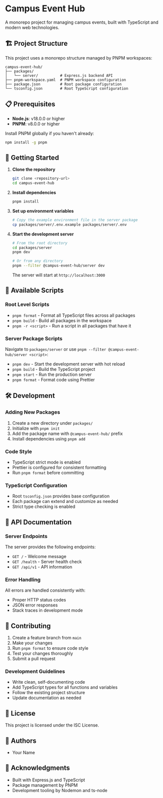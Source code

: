 # Campus Event Hub

A monorepo project for managing campus events, built with TypeScript and modern web technologies.

## 🏗️ Project Structure

This project uses a monorepo structure managed by PNPM workspaces:

```
campus-event-hub/
├── packages/
│   └── server/          # Express.js backend API
├── pnpm-workspace.yaml  # PNPM workspace configuration
├── package.json         # Root package configuration
└── tsconfig.json        # Root TypeScript configuration
```

## 📋 Prerequisites

- **Node.js**: v18.0.0 or higher
- **PNPM**: v8.0.0 or higher

Install PNPM globally if you haven't already:
```bash
npm install -g pnpm
```

## 🚀 Getting Started

1. **Clone the repository**
   ```bash
   git clone <repository-url>
   cd campus-event-hub
   ```

2. **Install dependencies**
   ```bash
   pnpm install
   ```

3. **Set up environment variables**
   ```bash
   # Copy the example environment file in the server package
   cp packages/server/.env.example packages/server/.env
   ```

4. **Start the development server**
   ```bash
   # From the root directory
   cd packages/server
   pnpm dev
   
   # Or from any directory
   pnpm --filter @campus-event-hub/server dev
   ```

   The server will start at `http://localhost:3000`

## 📜 Available Scripts

### Root Level Scripts

- `pnpm format` - Format all TypeScript files across all packages
- `pnpm build` - Build all packages in the workspace
- `pnpm -r <script>` - Run a script in all packages that have it

### Server Package Scripts

Navigate to `packages/server` or use `pnpm --filter @campus-event-hub/server <script>`:

- `pnpm dev` - Start the development server with hot reload
- `pnpm build` - Build the TypeScript project
- `pnpm start` - Run the production server
- `pnpm format` - Format code using Prettier

## 🛠️ Development

### Adding New Packages

1. Create a new directory under `packages/`
2. Initialize with `pnpm init`
3. Add the package name with `@campus-event-hub/` prefix
4. Install dependencies using `pnpm add`

### Code Style

- TypeScript strict mode is enabled
- Prettier is configured for consistent formatting
- Run `pnpm format` before committing

### TypeScript Configuration

- Root `tsconfig.json` provides base configuration
- Each package can extend and customize as needed
- Strict type checking is enabled

## 🔌 API Documentation

### Server Endpoints

The server provides the following endpoints:

- `GET /` - Welcome message
- `GET /health` - Server health check
- `GET /api/v1` - API information

### Error Handling

All errors are handled consistently with:
- Proper HTTP status codes
- JSON error responses
- Stack traces in development mode

## 🤝 Contributing

1. Create a feature branch from `main`
2. Make your changes
3. Run `pnpm format` to ensure code style
4. Test your changes thoroughly
5. Submit a pull request

### Development Guidelines

- Write clean, self-documenting code
- Add TypeScript types for all functions and variables
- Follow the existing project structure
- Update documentation as needed

## 📄 License

This project is licensed under the ISC License.

## 👥 Authors

- Your Name

## 🙏 Acknowledgments

- Built with Express.js and TypeScript
- Package management by PNPM
- Development tooling by Nodemon and ts-node